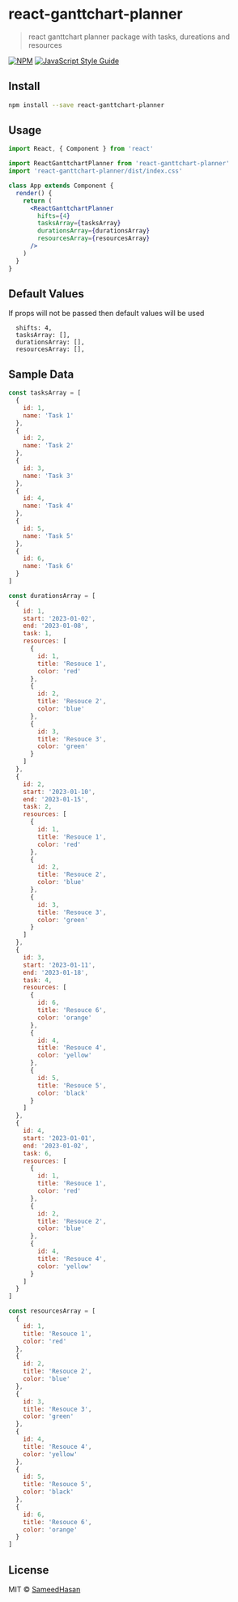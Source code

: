 # react-ganttchart-planner

> react ganttchart planner package with tasks, dureations and resources

[![NPM](https://img.shields.io/npm/v/react-ganttchart-planner.svg)](https://www.npmjs.com/package/react-ganttchart-planner) [![JavaScript Style Guide](https://img.shields.io/badge/code_style-standard-brightgreen.svg)](https://standardjs.com)

## Install

```bash
npm install --save react-ganttchart-planner
```

## Usage

```jsx
import React, { Component } from 'react'

import ReactGanttchartPlanner from 'react-ganttchart-planner'
import 'react-ganttchart-planner/dist/index.css'

class App extends Component {
  render() {
    return (
      <ReactGanttchartPlanner
        hifts={4}
        tasksArray={tasksArray}
        durationsArray={durationsArray}
        resourcesArray={resourcesArray}
      />
    )
  }
}
```

## Default Values

If props will not be passed then default values will be used

```table
  shifts: 4,
  tasksArray: [],
  durationsArray: [],
  resourcesArray: [],
```

## Sample Data

```jsx
const tasksArray = [
  {
    id: 1,
    name: 'Task 1'
  },
  {
    id: 2,
    name: 'Task 2'
  },
  {
    id: 3,
    name: 'Task 3'
  },
  {
    id: 4,
    name: 'Task 4'
  },
  {
    id: 5,
    name: 'Task 5'
  },
  {
    id: 6,
    name: 'Task 6'
  }
]

const durationsArray = [
  {
    id: 1,
    start: '2023-01-02',
    end: '2023-01-08',
    task: 1,
    resources: [
      {
        id: 1,
        title: 'Resouce 1',
        color: 'red'
      },
      {
        id: 2,
        title: 'Resouce 2',
        color: 'blue'
      },
      {
        id: 3,
        title: 'Resouce 3',
        color: 'green'
      }
    ]
  },
  {
    id: 2,
    start: '2023-01-10',
    end: '2023-01-15',
    task: 2,
    resources: [
      {
        id: 1,
        title: 'Resouce 1',
        color: 'red'
      },
      {
        id: 2,
        title: 'Resouce 2',
        color: 'blue'
      },
      {
        id: 3,
        title: 'Resouce 3',
        color: 'green'
      }
    ]
  },
  {
    id: 3,
    start: '2023-01-11',
    end: '2023-01-18',
    task: 4,
    resources: [
      {
        id: 6,
        title: 'Resouce 6',
        color: 'orange'
      },
      {
        id: 4,
        title: 'Resouce 4',
        color: 'yellow'
      },
      {
        id: 5,
        title: 'Resouce 5',
        color: 'black'
      }
    ]
  },
  {
    id: 4,
    start: '2023-01-01',
    end: '2023-01-02',
    task: 6,
    resources: [
      {
        id: 1,
        title: 'Resouce 1',
        color: 'red'
      },
      {
        id: 2,
        title: 'Resouce 2',
        color: 'blue'
      },
      {
        id: 4,
        title: 'Resouce 4',
        color: 'yellow'
      }
    ]
  }
]

const resourcesArray = [
  {
    id: 1,
    title: 'Resouce 1',
    color: 'red'
  },
  {
    id: 2,
    title: 'Resouce 2',
    color: 'blue'
  },
  {
    id: 3,
    title: 'Resouce 3',
    color: 'green'
  },
  {
    id: 4,
    title: 'Resouce 4',
    color: 'yellow'
  },
  {
    id: 5,
    title: 'Resouce 5',
    color: 'black'
  },
  {
    id: 6,
    title: 'Resouce 6',
    color: 'orange'
  }
]
```

## License

MIT © [SameedHasan](https://github.com/SameedHasan)
